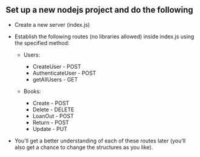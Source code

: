 ## Set up a new nodejs project and do the following 
- Create a new server (index.js)

- Establish the following routes (no libraries allowed) inside index.js using the specified method:

    - Users:
        - CreateUser - POST
        - AuthenticateUser - POST
        - getAllUsers - GET

    - Books:
        - Create - POST
        - Delete - DELETE
        - LoanOut - POST
        - Return - POST
        - Update - PUT

- You'll get a better understanding of each of these routes later (you'll also get a chance to change the structures as you like).